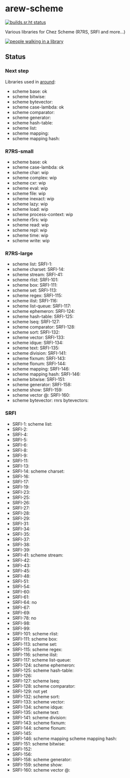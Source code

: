 # arew-scheme

[![builds.sr.ht status](https://builds.sr.ht/~amz3/arew-scheme/.build.yml.svg)](https://builds.sr.ht/~amz3/arew-scheme/.build.yml?)

Various libraries for Chez Scheme (R7RS, SRFI and more...)

[![people walking in a library](https://raw.githubusercontent.com/amirouche/arew-scheme/master/gabriel-sollmann-Y7d265_7i08-unsplash.jpg)](https://github.com/amirouche/arew-scheme)


## Status

### Next step

Libraries used in
[around](https://github.com/scheme-live/around-ordered-key-value-stores/):

- scheme base: ok
- scheme bitwise:
- scheme bytevector:
- scheme case-lambda: ok
- scheme comparator:
- scheme generator:
- scheme hash-table:
- scheme list:
- scheme mapping:
- scheme mapping hash:

### R7RS-small

- scheme base: ok
- scheme case-lambda: ok
- scheme char: wip
- scheme complex: wip
- scheme cxr: wip
- scheme eval: wip
- scheme file: wip
- scheme inexact: wip
- scheme lazy: wip
- scheme load: wip
- scheme process-context: wip
- scheme r5rs: wip
- scheme read: wip
- scheme repl: wip
- scheme time: wip
- scheme write: wip

### R7RS-large

- scheme list: SRFI-1:
- scheme charset: SRFI-14:
- scheme stream: SRFI-41:
- scheme rlist: SRFI-101:
- scheme box: SRFI-111:
- scheme set: SRFI-113:
- scheme regex: SRFI-115:
- scheme ilist: SRFI-116:
- scheme list-queue: SRFI-117:
- scheme ephemeron: SRFI-124:
- scheme hash-table: SRFI-125:
- scheme lseq: SRFI-127:
- scheme comparator: SRFI-128:
- scheme sort: SRFI-132:
- scheme vector: SRFI-133:
- scheme idque: SRFI-134:
- scheme text: SRFI-135:
- scheme division: SRFI-141:
- scheme fixnum: SRFI-143:
- scheme flonum: SRFI-144:
- scheme mapping: SRFI-146:
- scheme mapping hash: SRFI-146:
- scheme bitwise: SRFI-151:
- scheme generator: SRFI-158:
- scheme show: SRFI-159:
- scheme vector @: SRFI-160:
- scheme bytevector: rnrs bytevectors:

### SRFI

- SRFI-1: scheme list:
- SRFI-2:
- SRFI-4:
- SRFI-5:
- SRFI-6:
- SRFI-8:
- SRFI-9:
- SRFI-11:
- SRFI-13:
- SRFI-14: scheme charset:
- SRFI-16:
- SRFI-17:
- SRFI-19:
- SRFI-23:
- SRFI-25:
- SRFI-26:
- SRFI-27:
- SRFI-28:
- SRFI-29:
- SRFI-31:
- SRFI-34:
- SRFI-35:
- SRFI-37:
- SRFI-38:
- SRFI-39:
- SRFI-41: scheme stream:
- SRFI-42:
- SRFI-43:
- SRFI-45:
- SRFI-48:
- SRFI-51:
- SRFI-54:
- SRFI-60:
- SRFI-61:
- SRFI-64: no
- SRFI-67:
- SRFI-69:
- SRFI-78: no
- SRFI-98:
- SRFI-99:
- SRFI-101: scheme rlist:
- SRFI-111: scheme box:
- SRFI-113: scheme set:
- SRFI-115: scheme regex:
- SRFI-116: scheme ilist:
- SRFI-117: scheme list-queue:
- SRFI-124: scheme ephemeron:
- SRFI-125: scheme hash-table:
- SRFI-126:
- SRFI-127: scheme lseq:
- SRFI-128: scheme comparator:
- SRFI-129: not yet
- SRFI-132: scheme sort:
- SRFI-133: scheme vector:
- SRFI-134: scheme idque:
- SRFI-135: scheme text:
- SRFI-141: scheme division:
- SRFI-143: scheme fixnum:
- SRFI-144: scheme flonum:
- SRFI-145:
- SRFI-146: scheme mapping scheme mapping hash:
- SRFI-151: scheme bitwise:
- SRFI-152:
- SRFI-156:
- SRFI-158: scheme generator:
- SRFI-159: scheme show:
- SRFI-160: scheme vector @:
